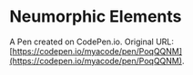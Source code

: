 # Neumorphic Elements

A Pen created on CodePen.io. Original URL: [https://codepen.io/myacode/pen/PoqQQNM](https://codepen.io/myacode/pen/PoqQQNM).

